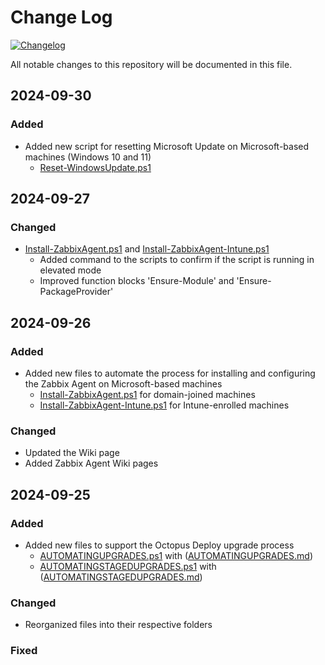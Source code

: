 # Change Log
[![Changelog](https://common-changelog.org/badge.svg)](https://common-changelog.org)

All notable changes to this repository will be documented in this file.

## 2024-09-30

### Added
- Added new script for resetting Microsoft Update on Microsoft-based machines (Windows 10 and 11)
  - [Reset-WindowsUpdate.ps1](https://github.com/RoBeDi/PowerShell/blob/master/Microsoft/Reset-WindowsUpdate.ps1)

## 2024-09-27

### Changed
- [Install-ZabbixAgent.ps1](https://github.com/RoBeDi/PowerShell/blob/master/Zabbix/Install-ZabbixAgent.ps1) and [Install-ZabbixAgent-Intune.ps1](https://github.com/RoBeDi/PowerShell/blob/master/Zabbix/Install-ZabbixAgent-Intune.ps1)
  - Added command to the scripts to confirm if the script is running in elevated mode
  - Improved function blocks 'Ensure-Module' and 'Ensure-PackageProvider'

## 2024-09-26

### Added
- Added new files to automate the process for installing and configuring the Zabbix Agent on Microsoft-based machines
  - [Install-ZabbixAgent.ps1](https://github.com/RoBeDi/PowerShell/blob/master/Zabbix/Install-ZabbixAgent.ps1) for domain-joined machines
  - [Install-ZabbixAgent-Intune.ps1](https://github.com/RoBeDi/PowerShell/blob/master/Zabbix/Install-ZabbixAgent-Intune.ps1) for Intune-enrolled machines
 
### Changed
- Updated the Wiki page
- Added Zabbix Agent Wiki pages

## 2024-09-25

### Added
- Added new files to support the Octopus Deploy upgrade process
  - [AUTOMATINGUPGRADES.ps1](https://github.com/RoBeDi/PowerShell/blob/master/Octopus/AutomatingUpgrades.ps1) with ([AUTOMATINGUPGRADES.md](https://github.com/RoBeDi/PowerShell/blob/master/Octopus/AUTOMATINGUPGRADES.md))
  - [AUTOMATINGSTAGEDUPGRADES.ps1](https://github.com/RoBeDi/PowerShell/blob/master/Octopus/AutomatingStagedUpgrades.ps1) with ([AUTOMATINGSTAGEDUPGRADES.md](https://github.com/RoBeDi/PowerShell/blob/master/Octopus/AUTOMATINGSTAGEDUPGRADES.md)) 

### Changed
- Reorganized files into their respective folders

### Fixed
